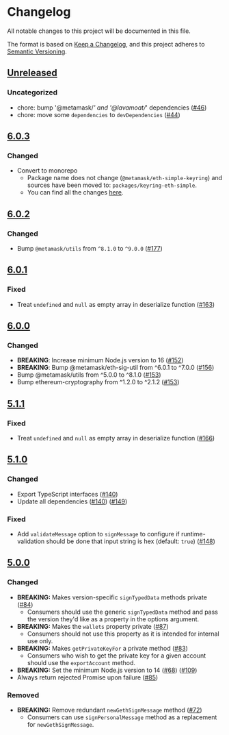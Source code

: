 # Changelog

All notable changes to this project will be documented in this file.

The format is based on [Keep a Changelog](https://keepachangelog.com/en/1.0.0/),
and this project adheres to [Semantic Versioning](https://semver.org/spec/v2.0.0.html).

## [Unreleased]

### Uncategorized

- chore: bump '@metamask/_' and '@lavamoat/_' dependencies ([#46](https://github.com/MetaMask/accounts/pull/46))
- chore: move some `dependencies` to `devDependencies` ([#44](https://github.com/MetaMask/accounts/pull/44))

## [6.0.3]

### Changed

- Convert to monorepo
  - Package name does not change (`@metamask/eth-simple-keyring`) and sources have been moved to: `packages/keyring-eth-simple`.
  - You can find all the changes [here](https://github.com/MetaMask/accounts/compare/6da58b4...38794aa).

## [6.0.2]

### Changed

- Bump `@metamask/utils` from `^8.1.0` to `^9.0.0` ([#177](https://github.com/MetaMask/eth-simple-keyring/pull/177))

## [6.0.1]

### Fixed

- Treat `undefined` and `null` as empty array in deserialize function ([#163](https://github.com/MetaMask/eth-simple-keyring/pull/163))

## [6.0.0]

### Changed

- **BREAKING**: Increase minimum Node.js version to 16 ([#152](https://github.com/MetaMask/eth-simple-keyring/pull/152))
- **BREAKING**: Bump @metamask/eth-sig-util from ^6.0.1 to ^7.0.0 ([#156](https://github.com/MetaMask/eth-simple-keyring/pull/156))
- Bump @metamask/utils from ^5.0.0 to ^8.1.0 ([#153](https://github.com/MetaMask/eth-simple-keyring/pull/153))
- Bump ethereum-cryptography from ^1.2.0 to ^2.1.2 ([#153](https://github.com/MetaMask/eth-simple-keyring/pull/153))

## [5.1.1]

### Fixed

- Treat `undefined` and `null` as empty array in deserialize function ([#166](https://github.com/MetaMask/eth-simple-keyring/pull/166))

## [5.1.0]

### Changed

- Export TypeScript interfaces ([#140](https://github.com/MetaMask/eth-simple-keyring/pull/140))
- Update all dependencies ([#140](https://github.com/MetaMask/eth-simple-keyring/pull/140)) ([#149](https://github.com/MetaMask/eth-simple-keyring/pull/149))

### Fixed

- Add `validateMessage` option to `signMessage` to configure if runtime-validation should be done that input string is hex (default: `true`) ([#148](https://github.com/MetaMask/eth-simple-keyring/pull/148))

## [5.0.0]

### Changed

- **BREAKING:** Makes version-specific `signTypedData` methods private ([#84](https://github.com/MetaMask/eth-simple-keyring/pull/84))
  - Consumers should use the generic `signTypedData` method and pass the version they'd like as a property in the options argument.
- **BREAKING:** Makes the `wallets` property private ([#87](https://github.com/MetaMask/eth-simple-keyring/pull/87))
  - Consumers should not use this property as it is intended for internal use only.
- **BREAKING:** Makes `getPrivateKeyFor` a private method ([#83](https://github.com/MetaMask/eth-simple-keyring/pull/83))
  - Consumers who wish to get the private key for a given account should use the `exportAccount` method.
- **BREAKING:** Set the minimum Node.js version to 14 ([#68](https://github.com/MetaMask/eth-simple-keyring/pull/68)) ([#109](https://github.com/MetaMask/eth-simple-keyring/pull/109))
- Always return rejected Promise upon failure ([#85](https://github.com/MetaMask/eth-simple-keyring/pull/85))

### Removed

- **BREAKING:** Remove redundant `newGethSignMessage` method ([#72](https://github.com/MetaMask/eth-simple-keyring/pull/72))
  - Consumers can use `signPersonalMessage` method as a replacement for `newGethSignMessage`.

[Unreleased]: https://github.com/MetaMask/accounts/compare/@metamask/eth-simple-keyring@6.0.3...HEAD
[6.0.3]: https://github.com/MetaMask/accounts/compare/@metamask/eth-simple-keyring@6.0.2...@metamask/eth-simple-keyring@6.0.3
[6.0.2]: https://github.com/MetaMask/accounts/compare/@metamask/eth-simple-keyring@6.0.1...@metamask/eth-simple-keyring@6.0.2
[6.0.1]: https://github.com/MetaMask/accounts/compare/@metamask/eth-simple-keyring@6.0.0...@metamask/eth-simple-keyring@6.0.1
[6.0.0]: https://github.com/MetaMask/accounts/compare/@metamask/eth-simple-keyring@5.1.1...@metamask/eth-simple-keyring@6.0.0
[5.1.1]: https://github.com/MetaMask/accounts/compare/@metamask/eth-simple-keyring@5.1.0...@metamask/eth-simple-keyring@5.1.1
[5.1.0]: https://github.com/MetaMask/accounts/compare/@metamask/eth-simple-keyring@5.0.0...@metamask/eth-simple-keyring@5.1.0
[5.0.0]: https://github.com/MetaMask/accounts/releases/tag/@metamask/eth-simple-keyring@5.0.0
